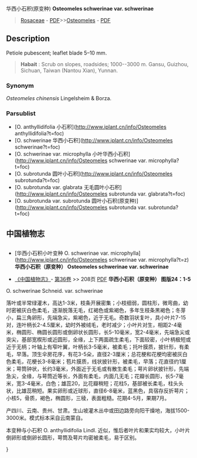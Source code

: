 华西小石积(原变种) **Osteomeles schwerinae var. schwerinae**

> [Rosaceae](http://www.iplant.cn/info/Rosaceae?t=foc) - [PDF](http://www.iplant.cn/foc/pdf/Rosaceae.pdf)>>[Osteomeles](http://www.iplant.cn/info/Osteomeles?t=foc) - [PDF](http://www.iplant.cn/foc/pdf/Osteomeles.pdf)

## Description

Petiole pubescent; leaflet blade 5–10 mm.
> **Habait** : 
> Scrub on slopes, roadsides; 1000--3000 m. Gansu, Guizhou, Sichuan, Taiwan (Nantou Xian), Yunnan.

### Synonym
*Osteomeles chinensis* Lingelsheim & Borza.

### Parsublist

* [O.  anthyllidifolia  小石积](http://www.iplant.cn/info/Osteomeles anthyllidifolia?t=foc)
* [O.  schwerinae  华西小石积](http://www.iplant.cn/info/Osteomeles schwerinae?t=foc)
* [O.  schwerinae var. microphylla  小叶华西小石积](http://www.iplant.cn/info/Osteomeles schwerinae var. microphylla?t=foc)
* [O.  subrotunda  圆叶小石积](http://www.iplant.cn/info/Osteomeles subrotunda?t=foc)
* [O.  subrotunda var. glabrata  无毛圆叶小石积](http://www.iplant.cn/info/Osteomeles subrotunda var. glabrata?t=foc)
* [O.  subrotunda var. subrotunda  圆叶小石积(原变种)](http://www.iplant.cn/info/Osteomeles subrotunda var. subrotunda?t=foc)

## 中国植物志
## 
* [华西小石积小叶变种  O.  schwerinae var. microphylla](http://www.iplant.cn/info/Osteomeles schwerinae var. microphylla?t=z)
**华西小石积（原变种） Osteomeles schwerinae var. schwerinae**

* [《中国植物志》](http://www.iplant.cn/frps)- [第36卷](http://www.iplant.cn/frps/vol/36) >> 208页 [PDF](http://www.iplant.cn/frps/pdf/36/208.PDF)
**华西小石积（原变种） 图版24：1-5**

O. schwerinae Schneid. var. schwerinae

落叶或半常绿灌木，高达1-3米，枝条开展密集；小枝细弱，圆柱形，微弯曲，幼时密被灰白色柔毛，逐渐脱落无毛，红褐色或紫褐色，多年生枝条黑褐色；冬芽小，扁三角卵形，先端急尖，紫褐色，近于无毛。奇数羽状复叶，具小叶片7-15对，连叶柄长2-4.5厘米，幼时外被绒毛，老时减少；小叶片对生，相距2-4毫米，椭圆形、椭圆长圆形或倒卵状长圆形，长5-10毫米，宽2-4毫米，先端急尖或突尖，基部宽楔形或近圆形，全缘，上下两面疏生柔毛，下面较密，小叶柄极短或近于无柄；叶轴上有窄叶翼，叶柄长3-5毫米，被柔毛；托叶膜质，披针形，有柔毛，早落。顶生伞房花序，有花3-5朵，直径2-3厘米；总花梗和花梗均密被灰白色柔毛，花梗长3-8毫米；苞片膜质，线状披针形，被柔毛，早落；花直径约1厘米；萼筒钟状，长约3毫米，外面近于无毛或有散生柔毛；萼片卵状披针形，先端急尖，全缘，与萼筒近等长，外面有柔毛，内面几无毛；花瓣长圆形，长5-7毫米，宽3-4毫米，白色；雄蕊20，比花瓣稍短；花柱5，基部被长柔毛，柱头头状，比雄蕊稍短。果实卵形或近球形，直径6-8毫米，蓝黑色，具宿存反折萼片；小核5，骨质，褐色，椭圆形，三稜，表面粗糙。花期4-5月，果期7月。

产四川、云南、贵州、甘肃。生山坡灌木丛中或田边路旁向阳干燥地，海拔1500-3000米。模式标本采自云南蒙自。

本变种与小石积 O. anthyllidifolia Lindl. 近似，惟后者叶片和果实均较大，小叶片倒卵形或倒卵长圆形，萼筒及萼片均密被柔毛，易于区别。

}